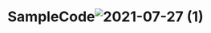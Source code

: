 # SampleCode![2021-07-27 (1)](https://user-images.githubusercontent.com/72111953/127187357-16045df8-337a-4a12-8311-9b10bcedeccb.png)

